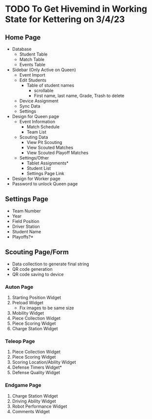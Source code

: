 # TODO To Get Hivemind in Working State for Kettering on 3/4/23
## Home Page
- Database
  - Student Table
  - Match Table
  - Events Table
- Sidebar (Only Active on Queen)
  - Event Import
  - Edit Students
    - Table of student names
      - scrollable
      - First name, last name, Grade, Trash to delete
  - Device Assignment
  - Sync Data
  - Settings
- Design for Queen page
  - Event Information
    - Match Schedule
    - Team List
  - Scouting Data
    - View Pit Scouting
    - View Scouted Matches
    - View Scouted Playoff Matches
  - Settings/Other
    - Tablet Assignments*
    - Student List
    - Settings Page Link
- Design for Worker page
- Password to unlock Queen page
## Settings Page
- Team Number
- Year
- Field Position
- Driver Station
- Student Name
- Playoffs?*
## Scouting Page/Form
- Data collection to generate final string
- QR code generation
- QR code saving to device
### Auton Page
1. Starting Position Widget
2. Preload Widget
    - Fix images to be same size
3. Mobility Widget
4. Piece Collection Widget
5. Piece Scoring Widget
6. Charge Station Widget
### Teleop Page
1. Piece Collection Widget
2. Piece Scoring Widget
3. Scoring Location/Ability Widget
4. Defense Timers Widget*
5. Defense Quality Widget
### Endgame Page
1. Charge Station Widget
2. Driving Ability Widget
3. Robot Performance Widget
4. Comments Widget